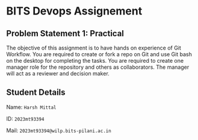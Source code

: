 # BITS Devops Assignement

## Problem Statement 1: Practical

The objective of this assignment is to have hands on experience of Git Workflow. You are required to create or fork a repo on Git and use Git bash on the desktop for completing the tasks. You are required to create one manager role for the repository and others as collaborators. The manager will act as a reviewer and decision maker. 

## Student Details
Name: `Harsh Mittal`

ID: `2023mt93394`

Mail: `2023mt93394@wilp.bits-pilani.ac.in`
